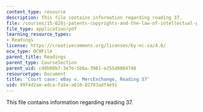 ```yaml
---
content_type: resource
description: This file contains information regarding reading 37.
file: /courses/15-628j-patents-copyrights-and-the-law-of-intellectual-property-spring-2013/99f4d2aeedcafa5ea61082783adf4e91_MIT15_628JS13_read37.pdf
file_type: application/pdf
learning_resource_types:
- Readings
license: https://creativecommons.org/licenses/by-nc-sa/4.0/
ocw_type: OCWFile
parent_title: Readings
parent_type: CourseSection
parent_uid: c40b08b7-3e7e-5b6a-3961-e255d8084748
resourcetype: Document
title: 'Court case: eBay v. MercExchange, Reading 37'
uid: 99f4d2ae-edca-fa5e-a610-82783adf4e91
---
```

This file contains information regarding reading 37.